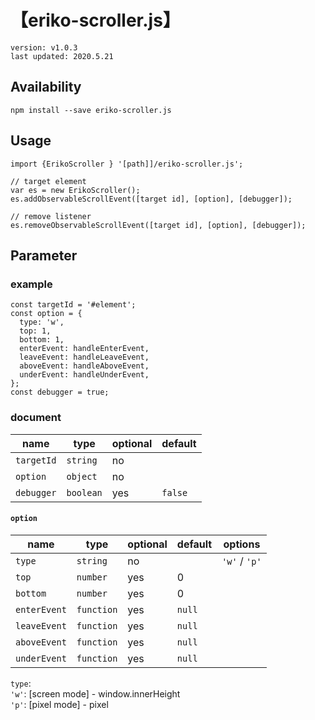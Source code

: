 # 【eriko-scroller.js】

```text=
version: v1.0.3
last updated: 2020.5.21
```

## Availability

```shell=
npm install --save eriko-scroller.js
```

## Usage

```javascript=
import {ErikoScroller } '[path]]/eriko-scroller.js';

// target element
var es = new ErikoScroller();
es.addObservableScrollEvent([target id], [option], [debugger]);

// remove listener
es.removeObservableScrollEvent([target id], [option], [debugger]);
```

## Parameter

### example

```javascript=
const targetId = '#element';
const option = {
  type: 'w',
  top: 1,
  bottom: 1,
  enterEvent: handleEnterEvent,
  leaveEvent: handleLeaveEvent,
  aboveEvent: handleAboveEvent,
  underEvent: handleUnderEvent,
};
const debugger = true;
```

### document

name | type | optional | default
--- | --- | --- | ---
`targetId` | `string` | no |
`option` | `object` | no |
`debugger` | `boolean` | yes | `false`

#### `option`

name | type | optional | default | options
--- | --- | --- | --- | ---
`type` | `string` | no | | `'w'` / `'p'`
`top` | `number` | yes | 0
`bottom` | `number` | yes | 0
`enterEvent` | `function` | yes | `null`
`leaveEvent` | `function` | yes | `null`
`aboveEvent` | `function` | yes | `null`
`underEvent` | `function` | yes | `null`

`type`:  
`'w'`: [screen mode] - window.innerHeight  
`'p'`: [pixel mode] - pixel  
